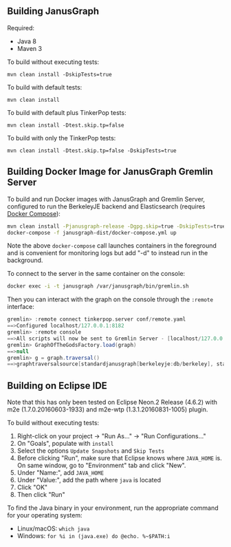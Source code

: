 Building JanusGraph
--------------

Required:

* Java 8
* Maven 3

To build without executing tests:

```
mvn clean install -DskipTests=true
```

To build with default tests:

```
mvn clean install
```

To build with default plus TinkerPop tests:

```
mvn clean install -Dtest.skip.tp=false
```

To build with only the TinkerPop tests:

```
mvn clean install -Dtest.skip.tp=false -DskipTests=true
```

## Building Docker Image for JanusGraph Gremlin Server

To build and run Docker images with JanusGraph and Gremlin Server, configured 
to run the BerkeleyJE backend and Elasticsearch (requires [Docker Compose](https://docs.docker.com/compose/)):

```bash
mvn clean install -Pjanusgraph-release -Dgpg.skip=true -DskipTests=true && mvn dockerfile:build -Ddocker.tag=latest -Pjanusgraph-docker -pl janusgraph-dist
docker-compose -f janusgraph-dist/docker-compose.yml up
```

Note the above `docker-compose` call launches containers in the foreground and is convenient for monitoring logs but add "-d" to instead run in the background.

To connect to the server in the same container on the console:

```bash
docker exec -i -t janusgraph /var/janusgraph/bin/gremlin.sh
```

Then you can interact with the graph on the console through the `:remote` interface:

```groovy
gremlin> :remote connect tinkerpop.server conf/remote.yaml
==>Configured localhost/127.0.0.1:8182
gremlin> :remote console
==>All scripts will now be sent to Gremlin Server - [localhost/127.0.0.1:8182] - type ':remote console' to return to local mode
gremlin> GraphOfTheGodsFactory.load(graph)
==>null
gremlin> g = graph.traversal()
==>graphtraversalsource[standardjanusgraph[berkeleyje:db/berkeley], standard]
```

## Building on Eclipse IDE
Note that this has only been tested on Eclipse Neon.2 Release (4.6.2) with m2e (1.7.0.20160603-1933) and m2e-wtp (1.3.1.20160831-1005) plugin.


To build without executing tests:

1. Right-click on your project -> "Run As..." -> "Run Configurations..."
2. On "Goals", populate with `install`
3. Select the options `Update Snapshots` and `Skip Tests`
4. Before clicking "Run", make sure that Eclipse knows where `JAVA_HOME` is. On same window, go to "Environment" tab and click "New".
5. Under "Name:", add `JAVA_HOME`
6. Under "Value:", add the path where `java` is located
7. Click "OK"
8. Then click "Run"

To find the Java binary in your environment, run the appropriate command for your operating system:
* Linux/macOS: `which java`
* Windows: `for %i in (java.exe) do @echo. %~$PATH:i`

